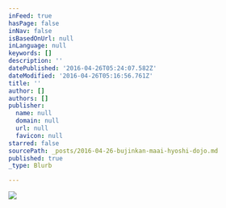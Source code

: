 ```yaml
---
inFeed: true
hasPage: false
inNav: false
isBasedOnUrl: null
inLanguage: null
keywords: []
description: ''
datePublished: '2016-04-26T05:24:07.582Z'
dateModified: '2016-04-26T05:16:56.761Z'
title: ''
author: []
authors: []
publisher:
  name: null
  domain: null
  url: null
  favicon: null
starred: false
sourcePath: _posts/2016-04-26-bujinkan-maai-hyoshi-dojo.md
published: true
_type: Blurb

---
```

![](https://the-grid-user-content.s3-us-west-2.amazonaws.com/3051d9f5-ab3a-4c0d-bba2-9658e8ee97d7.jpg)